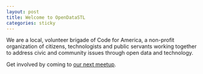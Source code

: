 ```yaml
---
layout: post
title: Welcome to OpenDataSTL
categories: sticky
---
```


We are a local, volunteer brigade of Code for America, a non-profit organization of citizens, technologists and public servants working together to address civic and community issues through open data and technology.

Get involved by coming to [our next meetup](http://www.meetup.com/Open-Data-STL/).
